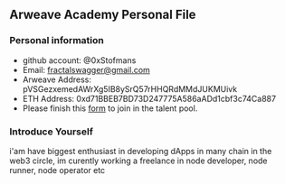 ## Arweave Academy Personal File

### Personal information

- github account: @0xStofmans
- Email: fractalswagger@gmail.com
- Arweave Address: pVSGezxemedAWrXg5IB8ySrQ57rHHQRdMMdJUKMUivk
- ETH Address: 0xd71BBEB7BD73D247775A586aADd1cbf3c74Ca887
- Please finish this [form](https://docs.google.com/forms/d/e/1FAIpQLSfWA5fIIcBgmRppm3jNz5vmf9Mai_QMVil-2pO4r7YKn_Zhtw/viewform?usp=sf_link) to join in the talent pool.

### Introduce Yourself
 i'am have biggest enthusiast in developing dApps in many chain in the web3 circle, im curently working a freelance in node developer, node runner, node operator etc
